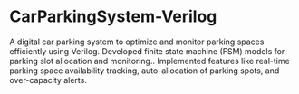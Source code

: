 # CarParkingSystem-Verilog
A digital car parking system to optimize and monitor parking spaces efficiently using Verilog. Developed finite state machine (FSM) models for parking slot allocation and monitoring.. Implemented features like real-time parking space availability tracking, auto-allocation of parking spots, and over-capacity alerts.
